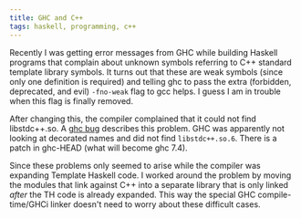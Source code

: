 ```yaml
---
title: GHC and C++
tags: haskell, programming, c++
---
```


Recently I was getting error messages from GHC while building Haskell
programs that complain about unknown symbols referring to C++ standard
template library symbols.  It turns out that these are weak symbols
(since only one definition is required) and telling ghc to pass the
extra (forbidden, deprecated, and evil) `-fno-weak` flag to gcc helps.
I guess I am in trouble when this flag is finally removed.

After changing this, the compiler complained that it could not find
libstdc++.so.  A
[ghc bug](http://hackage.haskell.org/trac/ghc/ticket/5289) describes
this problem.  GHC was apparently not looking at decorated names and
did not find `libstdc++.so.6`.  There is a patch in ghc-HEAD (what
will become ghc 7.4).

Since these problems only seemed to arise while the compiler was
expanding Template Haskell code.  I worked around the problem by
moving the modules that link against C++ into a separate library that
is only linked *after* the TH code is already expanded.  This way the
special GHC compile-time/GHCi linker doesn't need to worry about these
difficult cases.

